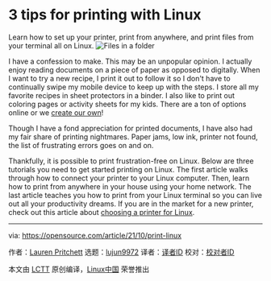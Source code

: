 [#]: subject: "3 tips for printing with Linux"
[#]: via: "https://opensource.com/article/21/10/print-linux"
[#]: author: "Lauren Pritchett https://opensource.com/users/lauren-pritchett"
[#]: collector: "lujun9972"
[#]: translator: "geekpi"
[#]: reviewer: " "
[#]: publisher: " "
[#]: url: " "

3 tips for printing with Linux
======
Learn how to set up your printer, print from anywhere, and print files
from your terminal all on Linux.
![Files in a folder][1]

I have a confession to make. This may be an unpopular opinion. I actually enjoy reading documents on a piece of paper as opposed to digitally. When I want to try a new recipe, I print it out to follow it so I don't have to continually swipe my mobile device to keep up with the steps. I store all my favorite recipes in sheet protectors in a binder. I also like to print out coloring pages or activity sheets for my kids. There are a ton of options online or we [create our own][2]!

Though I have a fond appreciation for printed documents, I have also had my fair share of printing nightmares. Paper jams, low ink, printer not found, the list of frustrating errors goes on and on.

Thankfully, it is possible to print frustration-free on Linux. Below are three tutorials you need to get started printing on Linux. The first article walks through how to connect your printer to your Linux computer. Then, learn how to print from anywhere in your house using your home network. The last article teaches you how to print from your Linux terminal so you can live out all your productivity dreams. If you are in the market for a new printer, check out this article about [choosing a printer for Linux][3].

--------------------------------------------------------------------------------

via: https://opensource.com/article/21/10/print-linux

作者：[Lauren Pritchett][a]
选题：[lujun9972][b]
译者：[译者ID](https://github.com/译者ID)
校对：[校对者ID](https://github.com/校对者ID)

本文由 [LCTT](https://github.com/LCTT/TranslateProject) 原创编译，[Linux中国](https://linux.cn/) 荣誉推出

[a]: https://opensource.com/users/lauren-pritchett
[b]: https://github.com/lujun9972
[1]: https://opensource.com/sites/default/files/styles/image-full-size/public/lead-images/files_documents_paper_folder.png?itok=eIJWac15 (Files in a folder)
[2]: https://opensource.com/article/20/8/edit-images-python
[3]: https://opensource.com/article/18/11/choosing-printer-linux
